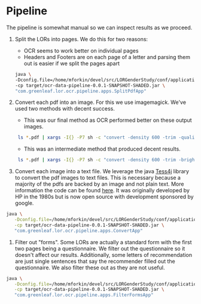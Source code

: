 # Pipeline

The pipeline is somewhat manual so we can inspect results
as we proceed.

1. Split the LORs into pages. We do this for two reasons:
    * OCR seems to work better on individual pages
    * Headers and Footers are on each page of a letter and
      parsing them out is easier if we split the pages apart
      
    ```sh
   java \
   -Dconfig.file=/home/mforkin/devel/src/LORGenderStudy/conf/application.conf \
   -cp target/ocr-data-pipeline-0.0.1-SNAPSHOT-SHADED.jar \
   "com.greenleaf.lor.ocr.pipeline.apps.SplitPdfApp"
   ```
1. Convert each pdf into an image. For this we use imagemagick. We've used two
   methods with decent success.
    * This was our final method as OCR performed better on these output images.
    ```sh
     ls *.pdf | xargs -I{} -P7 sh -c "convert -density 600 -trim -quality 100 -flatten -sharpen 0x1.0 -black-threshold 50% -white-threshold 50% -colorspace rgb '{}' '{}.jpeg'"
    ```
    * This was an intermediate method that produced decent results. 
    ```sh
     ls *.pdf | xargs -I{} -P7 sh -c "convert -density 600 -trim -brightness-contrast 5x0 '{}' -set colorspace Gray -separate -average -depth 8 -strip '{}.png'"
    ```
1. Convert each image into a text file. We leverage the java [Tess4j](http://tess4j.sourceforge.net/) library to 
   convert the pdf images to text files. This is necessary because a majority of the pdfs are backed by an image and not
   plain text. More information the code can be found [here](https://github.com/tesseract-ocr). It was originally
   developed by HP in the 1980s but is now open source with development sponsored by google.
```sh
java \
   -Dconfig.file=/home/mforkin/devel/src/LORGenderStudy/conf/application.conf \
   -cp target/ocr-data-pipeline-0.0.1-SNAPSHOT-SHADED.jar \
   "com.greenleaf.lor.ocr.pipeline.apps.ConvertApp"
```
1. Filter out "forms". Some LORs are actually a standard form with the first two pages being a questionnaire. We filter
   out the questionnaire so it doesn't affect our results. Additionally, some letters of recommendation are just
   single sentences that say the recommender filled out the questionnaire. We also filter these out as they are not
   useful.
 ```sh
 java \
    -Dconfig.file=/home/mforkin/devel/src/LORGenderStudy/conf/application.conf \
    -cp target/ocr-data-pipeline-0.0.1-SNAPSHOT-SHADED.jar \
    "com.greenleaf.lor.ocr.pipeline.apps.FilterFormsApp"
 ```  

